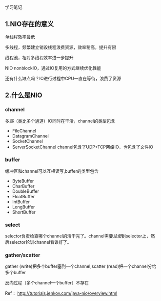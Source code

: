 学习笔记

## 1.NIO存在的意义
单线程效率最低

多线程，频繁建立销毁线程浪费资源，效率稍高，提升有限

线程池，相对多线程效率进一步提升

NIO nonblockIO，通过IO复用的方式继续优化性能

还有什么缺点吗？IO进行过程中CPU一直在等待，浪费了资源

## 2.什么是NIO
### channel
多*路*（类比多个通道）IO同时在干活，channel的类型包含
- FileChannel
- DatagramChannel
- SocketChannel
- ServerSocketChannel
channel包含了UDP+TCP网络IO，也包含了文件IO

### buffer
缓冲区和channel可以互相读写,buffer的类型包含
- ByteBuffer
- CharBuffer
- DoubleBuffer
- FloatBuffer
- IntBuffer
- LongBuffer
- ShortBuffer

### select
selector负责检查哪个channel的活干完了。channel需要*注册*到selector上，然后selector轮训channel看谁好了。

### gather/scatter
gather (write)把多个buffer塞到一个channel,scatter (read)把一个channel分给多个buffer

反向过程（多个channel一个buffer）不存在

Ref：
http://tutorials.jenkov.com/java-nio/overview.html

